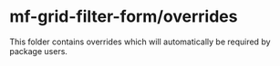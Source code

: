 # mf-grid-filter-form/overrides

This folder contains overrides which will automatically be required by package users.
